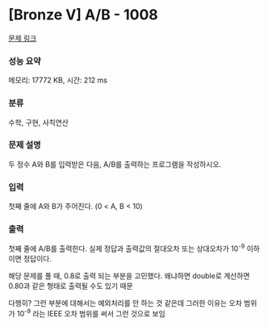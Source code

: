 # [Bronze V] A/B - 1008 

[문제 링크](https://www.acmicpc.net/problem/1008) 

### 성능 요약

메모리: 17772 KB, 시간: 212 ms

### 분류

수학, 구현, 사칙연산

### 문제 설명

<p>두 정수 A와 B를 입력받은 다음, A/B를 출력하는 프로그램을 작성하시오.</p>

### 입력 

 <p>첫째 줄에 A와 B가 주어진다. (0 < A, B < 10)</p>

### 출력 

 <p>첫째 줄에 A/B를 출력한다. 실제 정답과 출력값의 절대오차 또는 상대오차가 10<sup>-9</sup> 이하이면 정답이다.</p>
 
 <p>해당 문제를 풀 때, 0.8로 출력 되는 부분을 고민했다. 왜냐하면 double로 계산하면 0.80과 같은 형태로 출력될 수도 있기 때문</p>
 <p>다행히? 그런 부분에 대해서는 예외처리를 안 하는 것 같은데 그러한 이유는 오차 범위가 10<sup>-9</sup> 라는 IEEE 오차 범위를 써서 그런 것으로 보임</P>
